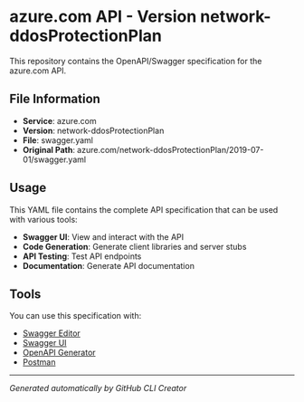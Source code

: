 # azure.com API - Version network-ddosProtectionPlan

This repository contains the OpenAPI/Swagger specification for the azure.com API.

## File Information

- **Service**: azure.com
- **Version**: network-ddosProtectionPlan
- **File**: swagger.yaml
- **Original Path**: azure.com/network-ddosProtectionPlan/2019-07-01/swagger.yaml

## Usage

This YAML file contains the complete API specification that can be used with various tools:

- **Swagger UI**: View and interact with the API
- **Code Generation**: Generate client libraries and server stubs
- **API Testing**: Test API endpoints
- **Documentation**: Generate API documentation

## Tools

You can use this specification with:

- [Swagger Editor](https://editor.swagger.io/)
- [Swagger UI](https://swagger.io/tools/swagger-ui/)
- [OpenAPI Generator](https://openapi-generator.tech/)
- [Postman](https://www.postman.com/)

---

*Generated automatically by GitHub CLI Creator*
